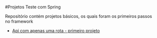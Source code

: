 #Projetos Teste com Spring

Repositório contém projetos básicos, os quais foram os primeiros passos no framework

<ul>
  <li><a href="./api">Api com apenas uma rota - primeiro projeto</a>
</li>
</ul>
